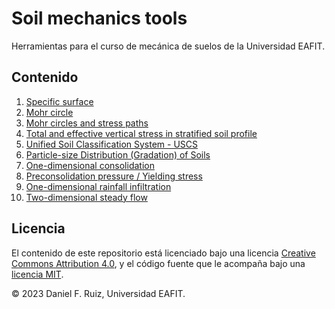 # Soil mechanics tools

Herramientas para el curso de mecánica de suelos de la Universidad EAFIT.

## Contenido

1. [Specific surface](https://nbviewer.org/github/AppliedMechanics-EAFIT/soil_mechanics/blob/main/notebooks/specific_surface.ipynb) 
1. [Mohr circle](https://nbviewer.org/github/AppliedMechanics-EAFIT/soil_mechanics/blob/main/notebooks/mohr_circles.ipynb)  
1. [Mohr circles and stress paths](https://nbviewer.org/github/AppliedMechanics-EAFIT/soil_mechanics/blob/main/notebooks/mohr_circles_and_stress_paths.ipynb)
1. [Total and effective vertical stress in stratified soil profile](https://nbviewer.org/github/AppliedMechanics-EAFIT/soil_mechanics/blob/main/notebooks/stress_vs_depth.ipynb)
1. [Unified Soil Classification System - USCS](https://nbviewer.org/github/AppliedMechanics-EAFIT/soil_mechanics/blob/main/notebooks/uscs_classification.ipynb)
1. [Particle-size Distribution (Gradation) of Soils](https://nbviewer.org/github/AppliedMechanics-EAFIT/soil_mechanics/blob/main/notebooks/particle_size_distrib.ipynb)
1. [One-dimensional consolidation](https://nbviewer.org/github/AppliedMechanics-EAFIT/soil_mechanics/blob/main/notebooks/consolidation_1D.ipynb)
1. [Preconsolidation pressure / Yielding stress](https://nbviewer.org/github/AppliedMechanics-EAFIT/soil_mechanics/blob/main/notebooks/preconsol_pressure.ipynb)
1. [One-dimensional rainfall infiltration](https://nbviewer.org/github/AppliedMechanics-EAFIT/soil_mechanics/blob/main/notebooks/rainfall_infiltration_1D.ipynb)
1. [Two-dimensional steady flow](https://nbviewer.org/github/AppliedMechanics-EAFIT/soil_mechanics/blob/main/notebooks/steady_flow_2D.ipynb)

## Licencia

El contenido de este repositorio está licenciado bajo una licencia
[Creative Commons Attribution 4.0](http://choosealicense.com/licenses/cc-by-4.0/),
y el código fuente que le acompaña bajo una
[licencia MIT](https://opensource.org/licenses/mit-license.php).

© 2023 Daniel F. Ruiz, Universidad EAFIT.
